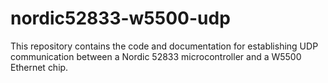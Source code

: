 # nordic52833-w5500-udp
This repository contains the code and documentation for establishing UDP communication between a Nordic 52833 microcontroller and a W5500 Ethernet chip.

